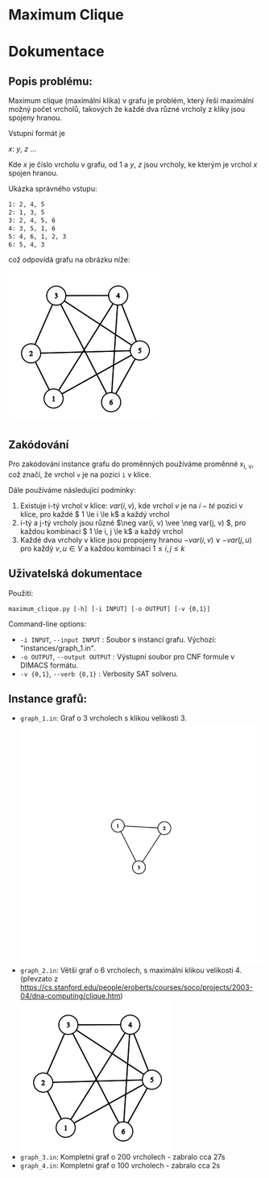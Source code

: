 # Maximum Clique

# Dokumentace

## Popis problému:

Maximum clique (maximální klika) v grafu je problém, který řeší maximální možný počet vrcholů, takových že 
každé dva různé vrcholy z kliky jsou spojeny hranou.

Vstupní formát je

*x*: *y*, *z*
...

Kde *x* je číslo vrcholu v grafu, od 1 a *y*, *z* jsou vrcholy, ke kterým je vrchol *x* spojen hranou.

Ukázka správného vstupu:

```
1: 2, 4, 5
2: 1, 3, 5
3: 2, 4, 5, 6
4: 3, 5, 1, 6
5: 4, 6, 1, 2, 3
6: 5, 4, 3
```
což odpovídá grafu na obrázku níže:

![example input](example-input.png)

## Zakódování

Pro zakódování instance grafu do proměnných používáme proměnné x<sub>i, v</sub>, což značí, že vrchol `v` je na pozici `i` v klice.

Dále používáme následující podmínky:
1) Existuje i-tý vrchol v klice: $var(i, v)$, kde vrchol $v$ je na $i-té$ pozici v klice, pro každé $ 1 \le i \le k$ a každý vrchol
2) i-tý a j-tý vrcholy jsou různé $\neg var(i, v)  \vee \neg var(j, v) $, pro každou kombinaci $ 1 \le i, j \le k$ a každý vrchol
3) Každé dva vrcholy v klice jsou propojeny hranou $-var(i, v) \vee -var(j, u)$ pro každý $v, u \in V$ a každou kombinaci $1 \le i, j \le k$


## Uživatelská dokumentace


Použití: 
```
maximum_clique.py [-h] [-i INPUT] [-o OUTPUT] [-v {0,1}]
```

Command-line options:

* `-i INPUT`, `--input INPUT` : Soubor s instancí grafu. Výchozí: "instances/graph_1.in".
* `-o OUTPUT`, `--output OUTPUT` : Výstupní soubor pro CNF formule v DIMACS formátu.
*  `-v {0,1}`, `--verb {0,1}` :  Verbosity SAT solveru.

## Instance grafů:

* `graph_1.in`: Graf o 3 vrcholech s klikou velikosti 3.
![Graf 3 vrcholy](instances/graph_1.png)
* `graph_2.in`: Větší graf o 6 vrcholech, s maximální klikou velikosti 4. (převzato z https://cs.stanford.edu/people/eroberts/courses/soco/projects/2003-04/dna-computing/clique.htm)
![Graf 6 vrcholů](instances/graph_2.png)
* `graph_3.in`: Kompletní graf o 200 vrcholech - zabralo cca 27s
* `graph_4.in`: Kompletní graf o 100 vrcholech - zabralo cca 2s

